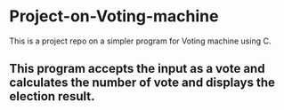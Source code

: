 # Project-on-Voting-machine
This is a project repo on a simpler program for Voting machine using C.
<h2>This program accepts the input as a vote and calculates the number of vote and displays the election result. </h2>
